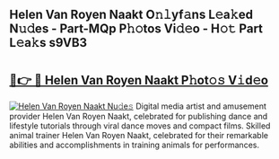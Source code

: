 ## Helen Van Royen Naakt O𝚗𝚕yf𝚊ns L𝚎a𝚔ed N𝚞𝚍es - Part-MQp P𝚑𝚘tos Vi𝚍𝚎o - H𝚘𝚝 Part L𝚎a𝚔s s9VB3

# <h2><a href="http://kf30ev4.oniu.top/?m=Helen+Van+Royen+Naakt">🔗👉 🔴 Helen Van Royen Naakt P𝚑ot𝚘𝚜 V𝚒d𝚎o</a></h2>

[![Helen Van Royen Naakt Nu𝚍e𝚜](https://i.imgur.com/0qMVB7G.gif)](http://kf30ev4.oniu.top/?m=Helen+Van+Royen+Naakt)
Digital media artist and amusement provider Helen Van Royen Naakt, celebrated for publishing dance and lifestyle tutorials through viral dance moves and compact films. Skilled animal trainer Helen Van Royen Naakt, celebrated for their remarkable abilities and accomplishments in training animals for performances.  
